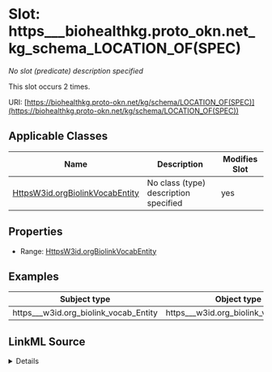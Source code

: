 

# Slot: https___biohealthkg.proto_okn.net_kg_schema_LOCATION_OF(SPEC)


_No slot (predicate) description specified_






This slot occurs 2 times.


URI: [https://biohealthkg.proto-okn.net/kg/schema/LOCATION_OF(SPEC)](https://biohealthkg.proto-okn.net/kg/schema/LOCATION_OF(SPEC))



<!-- no inheritance hierarchy -->





## Applicable Classes

| Name | Description | Modifies Slot |
| --- | --- | --- |
| [HttpsW3id.orgBiolinkVocabEntity](../classes/HttpsW3id.orgBiolinkVocabEntity.md) | No class (type) description specified |  yes  |







## Properties

* Range: [HttpsW3id.orgBiolinkVocabEntity](../classes/HttpsW3id.orgBiolinkVocabEntity.md)






## Examples

| Subject type | Object type | Example subject | Example object | Occurrences |
| --- | --- | --- | --- | --- |
| https___w3id.org_biolink_vocab_Entity | https___w3id.org_biolink_vocab_Entity | http://linkedlifedata.com/resource/umls/id/C1279104 | http://linkedlifedata.com/resource/umls/id/C0281772 | 2 |




## LinkML Source

<details>

```yaml
name: https___biohealthkg.proto-okn.net_kg_schema_LOCATION_OF(SPEC)
annotations:
  count:
    tag: count
    value: 2
description: No slot (predicate) description specified
examples:
- object:
    example_object: http://linkedlifedata.com/resource/umls/id/C0281772
    example_object_type: https___w3id.org_biolink_vocab_Entity
    example_predicate: https://biohealthkg.proto-okn.net/kg/schema/LOCATION_OF(SPEC)
    example_subject: http://linkedlifedata.com/resource/umls/id/C1279104
    example_subject_type: https___w3id.org_biolink_vocab_Entity
from_schema: biohealth
rank: 1000
slot_uri: https://biohealthkg.proto-okn.net/kg/schema/LOCATION_OF(SPEC)
alias: https___biohealthkg.proto_okn.net_kg_schema_LOCATION_OF(SPEC)
domain_of:
- https___w3id.org_biolink_vocab_Entity
range: https___w3id.org_biolink_vocab_Entity

```
</details>